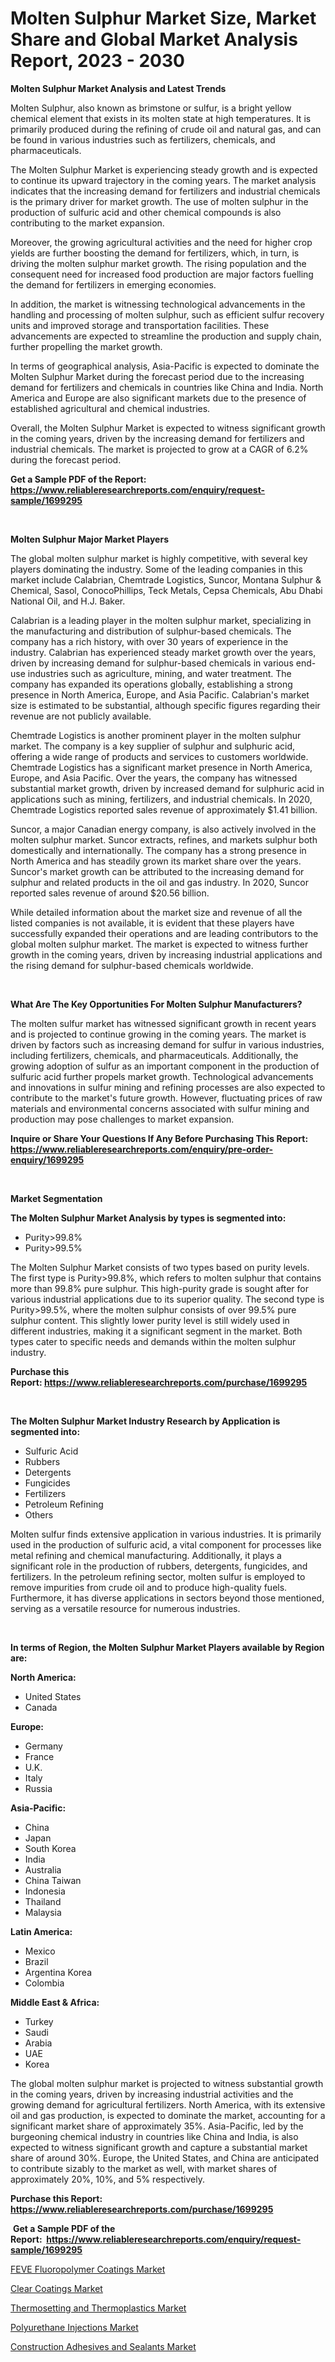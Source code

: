 <p><h1>Molten Sulphur Market Size, Market Share and Global Market Analysis Report, 2023 - 2030</h1></p><p><strong>Molten Sulphur Market Analysis and Latest Trends</strong></p>
<p><p>Molten Sulphur, also known as brimstone or sulfur, is a bright yellow chemical element that exists in its molten state at high temperatures. It is primarily produced during the refining of crude oil and natural gas, and can be found in various industries such as fertilizers, chemicals, and pharmaceuticals.</p><p>The Molten Sulphur Market is experiencing steady growth and is expected to continue its upward trajectory in the coming years. The market analysis indicates that the increasing demand for fertilizers and industrial chemicals is the primary driver for market growth. The use of molten sulphur in the production of sulfuric acid and other chemical compounds is also contributing to the market expansion.</p><p>Moreover, the growing agricultural activities and the need for higher crop yields are further boosting the demand for fertilizers, which, in turn, is driving the molten sulphur market growth. The rising population and the consequent need for increased food production are major factors fuelling the demand for fertilizers in emerging economies.</p><p>In addition, the market is witnessing technological advancements in the handling and processing of molten sulphur, such as efficient sulfur recovery units and improved storage and transportation facilities. These advancements are expected to streamline the production and supply chain, further propelling the market growth.</p><p>In terms of geographical analysis, Asia-Pacific is expected to dominate the Molten Sulphur Market during the forecast period due to the increasing demand for fertilizers and chemicals in countries like China and India. North America and Europe are also significant markets due to the presence of established agricultural and chemical industries.</p><p>Overall, the Molten Sulphur Market is expected to witness significant growth in the coming years, driven by the increasing demand for fertilizers and industrial chemicals. The market is projected to grow at a CAGR of 6.2% during the forecast period.</p></p>
<p><strong>Get a Sample PDF of the Report:&nbsp; <a href="https://www.reliableresearchreports.com/enquiry/request-sample/1699295">https://www.reliableresearchreports.com/enquiry/request-sample/1699295</a></strong></p>
<p>&nbsp;</p>
<p><strong>Molten Sulphur Major Market Players</strong></p>
<p><p>The global molten sulphur market is highly competitive, with several key players dominating the industry. Some of the leading companies in this market include Calabrian, Chemtrade Logistics, Suncor, Montana Sulphur & Chemical, Sasol, ConocoPhillips, Teck Metals, Cepsa Chemicals, Abu Dhabi National Oil, and H.J. Baker.</p><p>Calabrian is a leading player in the molten sulphur market, specializing in the manufacturing and distribution of sulphur-based chemicals. The company has a rich history, with over 30 years of experience in the industry. Calabrian has experienced steady market growth over the years, driven by increasing demand for sulphur-based chemicals in various end-use industries such as agriculture, mining, and water treatment. The company has expanded its operations globally, establishing a strong presence in North America, Europe, and Asia Pacific. Calabrian's market size is estimated to be substantial, although specific figures regarding their revenue are not publicly available.</p><p>Chemtrade Logistics is another prominent player in the molten sulphur market. The company is a key supplier of sulphur and sulphuric acid, offering a wide range of products and services to customers worldwide. Chemtrade Logistics has a significant market presence in North America, Europe, and Asia Pacific. Over the years, the company has witnessed substantial market growth, driven by increased demand for sulphuric acid in applications such as mining, fertilizers, and industrial chemicals. In 2020, Chemtrade Logistics reported sales revenue of approximately $1.41 billion.</p><p>Suncor, a major Canadian energy company, is also actively involved in the molten sulphur market. Suncor extracts, refines, and markets sulphur both domestically and internationally. The company has a strong presence in North America and has steadily grown its market share over the years. Suncor's market growth can be attributed to the increasing demand for sulphur and related products in the oil and gas industry. In 2020, Suncor reported sales revenue of around $20.56 billion.</p><p>While detailed information about the market size and revenue of all the listed companies is not available, it is evident that these players have successfully expanded their operations and are leading contributors to the global molten sulphur market. The market is expected to witness further growth in the coming years, driven by increasing industrial applications and the rising demand for sulphur-based chemicals worldwide.</p></p>
<p>&nbsp;</p>
<p><strong>What Are The Key Opportunities For Molten Sulphur Manufacturers?</strong></p>
<p><p>The molten sulfur market has witnessed significant growth in recent years and is projected to continue growing in the coming years. The market is driven by factors such as increasing demand for sulfur in various industries, including fertilizers, chemicals, and pharmaceuticals. Additionally, the growing adoption of sulfur as an important component in the production of sulfuric acid further propels market growth. Technological advancements and innovations in sulfur mining and refining processes are also expected to contribute to the market's future growth. However, fluctuating prices of raw materials and environmental concerns associated with sulfur mining and production may pose challenges to market expansion.</p></p>
<p><strong>Inquire or Share Your Questions If Any Before Purchasing This Report: <a href="https://www.reliableresearchreports.com/enquiry/pre-order-enquiry/1699295">https://www.reliableresearchreports.com/enquiry/pre-order-enquiry/1699295</a></strong></p>
<p>&nbsp;</p>
<p><strong>Market Segmentation</strong></p>
<p><strong>The Molten Sulphur Market Analysis by types is segmented into:</strong></p>
<p><ul><li>Purity>99.8%</li><li>Purity>99.5%</li></ul></p>
<p><p>The Molten Sulphur Market consists of two types based on purity levels. The first type is Purity>99.8%, which refers to molten sulphur that contains more than 99.8% pure sulphur. This high-purity grade is sought after for various industrial applications due to its superior quality. The second type is Purity>99.5%, where the molten sulphur consists of over 99.5% pure sulphur content. This slightly lower purity level is still widely used in different industries, making it a significant segment in the market. Both types cater to specific needs and demands within the molten sulphur industry.</p></p>
<p><strong>Purchase this Report:&nbsp;<a href="https://www.reliableresearchreports.com/purchase/1699295">https://www.reliableresearchreports.com/purchase/1699295</a></strong></p>
<p>&nbsp;</p>
<p><strong>The Molten Sulphur Market Industry Research by Application is segmented into:</strong></p>
<p><ul><li>Sulfuric Acid</li><li>Rubbers</li><li>Detergents</li><li>Fungicides</li><li>Fertilizers</li><li>Petroleum Refining</li><li>Others</li></ul></p>
<p><p>Molten sulfur finds extensive application in various industries. It is primarily used in the production of sulfuric acid, a vital component for processes like metal refining and chemical manufacturing. Additionally, it plays a significant role in the production of rubbers, detergents, fungicides, and fertilizers. In the petroleum refining sector, molten sulfur is employed to remove impurities from crude oil and to produce high-quality fuels. Furthermore, it has diverse applications in sectors beyond those mentioned, serving as a versatile resource for numerous industries.</p></p>
<p>&nbsp;</p>
<p><strong>In terms of Region, the Molten Sulphur Market Players available by Region are:</strong></p>
<p>
    <p> <strong> North America: </strong>
        <ul>
            <li>United States</li>
            <li>Canada</li>
        </ul>
        </p> 
    <p> <strong> Europe: </strong>
        <ul>
            <li>Germany</li>
            <li>France</li>
            <li>U.K.</li>
            <li>Italy</li>
            <li>Russia</li>
        </ul>
        </p> 
    <p> <strong> Asia-Pacific: </strong>
        <ul>
            <li>China</li>
            <li>Japan</li>
            <li>South Korea</li>
            <li>India</li>
            <li>Australia</li>
            <li>China Taiwan</li>
            <li>Indonesia</li>
            <li>Thailand</li>
            <li>Malaysia</li>
        </ul>
        </p> 
    <p> <strong> Latin America: </strong>
        <ul>
            <li>Mexico</li>
            <li>Brazil</li>
            <li>Argentina Korea</li>
            <li>Colombia</li>
        </ul>
        </p> 
    <p> <strong> Middle East & Africa: </strong>
        <ul>
            <li>Turkey</li>
            <li>Saudi</li>
            <li>Arabia</li>
            <li>UAE</li>
            <li>Korea</li>
        </ul>
    </p>
    </p>
<p><p>The global molten sulphur market is projected to witness substantial growth in the coming years, driven by increasing industrial activities and the growing demand for agricultural fertilizers. North America, with its extensive oil and gas production, is expected to dominate the market, accounting for a significant market share of approximately 35%. Asia-Pacific, led by the burgeoning chemical industry in countries like China and India, is also expected to witness significant growth and capture a substantial market share of around 30%. Europe, the United States, and China are anticipated to contribute sizably to the market as well, with market shares of approximately 20%, 10%, and 5% respectively.</p></p>
<p><strong>Purchase this Report: <a href="https://www.reliableresearchreports.com/purchase/1699295">https://www.reliableresearchreports.com/purchase/1699295</a></strong></p>
<p>&nbsp;<strong>Get a Sample PDF of the Report:&nbsp;&nbsp;<a href="https://www.reliableresearchreports.com/enquiry/request-sample/1699295">https://www.reliableresearchreports.com/enquiry/request-sample/1699295</a></strong></p>
<p><strong></strong></p>
<p><p><a href="https://github.com/rahu1506/Market-Research-Report-List-1/blob/main/feve-fluoropolymer-coatings-market.md">FEVE Fluoropolymer Coatings Market</a></p><p><a href="https://github.com/rahu1505/Market-Research-Report-List-1/blob/main/clear-coatings-market.md">Clear Coatings Market</a></p><p><a href="https://github.com/rahu1501/Market-Research-Report-List-1/blob/main/thermosetting-and-thermoplastics-market.md">Thermosetting and Thermoplastics Market</a></p><p><a href="https://github.com/rahu1502/Market-Research-Report-List-1/blob/main/polyurethane-injections-market.md">Polyurethane Injections Market</a></p><p><a href="https://github.com/aashishrp/Market-Research-Report-List-1/blob/main/construction-adhesives-and-sealants-market.md">Construction Adhesives and Sealants Market</a></p></p>